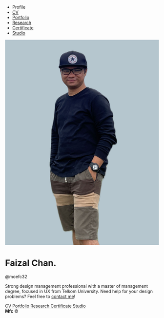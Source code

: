 
<!DOCTYPE html>
<html lang="en">
<head>
<meta charset="UTF-8">
<meta name="viewport" content="width=device-width, initial-scale=1.0">
<meta property="og:title" content="Mfc Website">
<meta property="og:site_name" content="Mfc Website">
<meta property="og:type" content="profile">
<meta property="og:profile:first_name" content="Faizal">
<meta property="og:profile:last_name " content="Chan.">
<meta property="og:profile:username " content="moefc32">
<meta property="og:profile:gender" content="male">
<meta property="og:description" content="Faizal Chan. - Strong design management professional with a master of management degree, focused in UX from Telkom University.">
<meta property="og:image" content="https://mf-chan.com/og.jpg">
<link rel="icon" type="image/x-icon" href="res/img/favicon.svg">
<title>Mfc Website</title>
<link rel="stylesheet" href="https://fonts.googleapis.com/css?family=Lato&display=swap">
<link rel="stylesheet" href="res/css/style.css">
<script async src="https://www.googletagmanager.com/gtag/js?id=UA-131278165-1"></script>
<script>
    window.dataLayer = window.dataLayer || [];
    function gtag() { dataLayer.push(arguments); }
    gtag('js', new Date());
    gtag('config', 'UA-131278165-1');
  </script>
</head>
<body>
<div class="base">
<ul class="tab">
<li><a><i class="fas fa-user fa-fw"></i>Profile</a></li>
<li><a href="https://cv.mf-chan.com" target="_blank">
<i class="fas fa-stream fa-fw"></i> CV
</a></li>
<li><a href="https://portfolio.mf-chan.com" target="_blank">
<i class="fas fa-folder fa-fw"></i> Portfolio
</a></li>
<li><a href="https://research.mf-chan.com" target="_blank">
<i class="fas fa-search fa-fw"></i> Research
</a></li>
<li><a href="https://certificate.mf-chan.com" target="_blank">
<i class="fas fa-file fa-fw"></i> Certificate
</a></li>
<li><a href="https://studio.mf-chan.com" target="_blank">
<i class="fas fa-draw-polygon fa-fw"></i> Studio
</a></li>
</ul>
<div class="card">
<div class="photo">
<img src="res/img/profile.jpg" alt="Profile picture" title="Hai!">
</div>
<div class="intro">
<h1>Faizal Chan.</h1>
<p class="nick">@moefc32</p>
<p class="description">Strong design management professional with a master of management degree, focused
in UX from Telkom University. Need help for your design problems? Feel free to <a href="/cdn-cgi/l/email-protection#6b030a022b060d4608030a0545080406" target="_blank">contact me</a>!</p>
</div>
<div class="mobile-tab">
<a href="https://cv.mf-chan.com" target="_blank">
<span>CV</span>
</a>
<a href="https://portfolio.mf-chan.com" target="_blank">
<span>Portfolio</span>
</a>
<a href="https://research.mf-chan.com" target="_blank">
<span>Research</span>
</a>
<a href="https://certificate.mf-chan.com" target="_blank">
<span>Certificate</span>
</a>
<a href="https://studio.mf-chan.com" target="_blank">
<span>Studio</span>
</a>
</div>
<div class="hyperlink">
<a href="https://www.linkedin.com/in/moefc32/" target="_blank"><i class="fab fa-linkedin fa-fw"></i></a>
<a href="https://behance.net/moefc32" target="_blank"><i class="fab fa-behance fa-fw"></i></a>
<a href="https://dribbble.com/moefc32" target="_blank"><i class="fab fa-dribbble fa-fw"></i></a>
<a href="https://github.com/moefc32" target="_blank"><i class="fab fa-github fa-fw"></i></a>
<a href="https://medium.com/@moefc32" target="_blank"><i class="fab fa-medium fa-fw"></i></a>
<a href="/cdn-cgi/l/email-protection#a2cac3cbe2cfc48fc1cac3cc8cc1cdcf" target="_blank"><i class="fas fa-envelope fa-fw"></i></a>
</div>
<div class="credits">
<strong>Mfc</strong> &copy;
<script data-cfasync="false" src="/cdn-cgi/scripts/5c5dd728/cloudflare-static/email-decode.min.js"></script><script>
          if (new Date().getFullYear() > 2018) {
            document.write('2018 - ' + new Date().getFullYear());
          } else {
            document.write(new Date().getFullYear());
          }
        </script>
</div>
</div>
</div>
<script src="https://kit.fontawesome.com/95849a279d.js" crossorigin="anonymous"></script>
</body>
</html>
